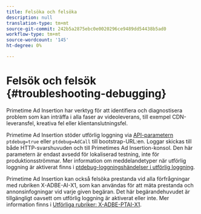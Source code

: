 ```yaml
---
title: Felsöka och felsöka
description: null
translation-type: tm+mt
source-git-commit: 242b5a2875ebc0e0020296ce9489dd54438b5ad0
workflow-type: tm+mt
source-wordcount: '145'
ht-degree: 0%

---
```



# Felsök och felsök {#troubleshooting-debugging}

Primetime Ad Insertion har verktyg för att identifiera och diagnostisera problem som kan inträffa i alla faser av videoleverans, till exempel CDN-leveransfel, kreativa fel eller klientanslutningsfel.

Primetime Ad Insertion stöder utförlig loggning via [API-parametern ](/help/primetime-ad-insertion/technical-reference/bootstrap-api.md) `ptdebug=true` eller `ptdebug=AdCall` till bootstrap-URL:en. Loggar skickas till både HTTP-svarshuvuden och till Primetimes Ad Insertion-konsol. Den här parametern är endast avsedd för lokaliserad testning, inte för produktionsströmmar. Mer information om meddelandetyper när utförlig loggning är aktiverat finns i [ptdebug-loggningshändelser i utförlig loggning](verbose-logging.md#ptdebug-logging-events).

Primetime Ad Insertion kan också felsöka prestanda vid alla förfrågningar med rubriken X-ADBE-AI-X1, som kan användas för att mäta prestanda och annonsinfogningar vid varje given begäran. Det här begärandehuvudet är tillgängligt oavsett om utförlig loggning är aktiverat eller inte. Mer information finns i [Utförliga rubriker: X-ADBE-PTAI-X1](debugging-headers.md).
